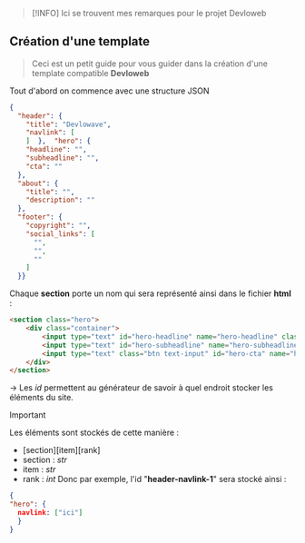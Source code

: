 > [!INFO]
> Ici se trouvent mes remarques pour le projet Devloweb


## Création d'une template
> Ceci est un petit guide pour vous guider dans la création d'une template compatible **Devloweb**

Tout d'abord on commence avec une structure JSON
```json
{  
  "header": {  
    "title": "Devlowave",  
    "navlink": [  
    ]  },  "hero": {  
    "headline": "",  
    "subheadline": "",  
    "cta": ""  
  },  
  "about": {  
    "title": "",  
    "description": ""  
  },
  "footer": {  
    "copyright": "",  
    "social_links": [  
      "",  
      "",  
      ""  
    ]  
  }}
```

Chaque **section** porte un nom qui sera représenté ainsi dans le fichier **html** :
```html
<section class="hero">  
    <div class="container">  
        <input type="text" id="hero-headline" name="hero-headline" class="text-input" value="Making a Difference, One Step at a Time">  
        <input type="text" id="hero-subheadline" name="hero-subheadline" class="text-input" value="Join us in our mission to create a better world for everyone.">  
        <input type="text" class="btn text-input" id="hero-cta" name="hero-cta" value="Donate Now">  
    </div>  
</section>
```
-> Les *id* permettent au générateur de savoir à quel endroit stocker les éléments du site.

> [!IMPORTANT]
> Les éléments sont stockés de cette manière :
> - \[section]\[item]\[rank]
> - section : *str*
> - item : *str*
> - rank : *int*
> Donc par exemple, l'id "**header-navlink-1**" sera stocké ainsi :
> ```json
> {
> "hero": {
> 	navlink: ["ici"]
> 	}
> }
